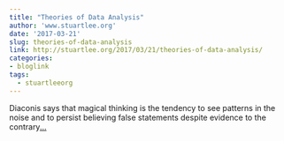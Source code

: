```yaml
---
title: "Theories of Data Analysis"
author: 'www.stuartlee.org'
date: '2017-03-21'
slug: theories-of-data-analysis
link: http://stuartlee.org/2017/03/21/theories-of-data-analysis/
categories:
- bloglink
tags:
  - stuartleeorg
---
```


Diaconis says that magical thinking is the tendency to see patterns in the noise and to persist believing false statements despite evidence to the contrary[... <i class="fas fa-external-link-alt"></i>](http://stuartlee.org/2017/03/21/theories-of-data-analysis/)

